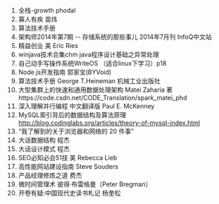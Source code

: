 1. 全栈-growth phodal
2. 寡人有疾 苗炜
3. 算法技术手册
4. 架构师2014年第7期 -- 存储系统的那些事儿 2014年7月刊 InfoQ中文站
5. 精益创业 美 Eric Ries
6. winjava技术合集chm java程序设计基础之异常处理
7. 自己动手写操作系统WriteOS （适合linux下学习）p18
8. Node.js开发指南 郭家宝(BYVoid)
9. 算法技术手册 George T.Heineman 机械工业出版社
10. 大型集群上的快速和通用数据处理架构  Matei Zaharia 著https://code.csdn.net/CODE_Translation/spark_matei_phd
11. 深入理解并行编程 中文翻译版 Paul E. McKenney
12. MySQL索引背后的数据结构及算法原理 http://blog.codinglabs.org/articles/theory-of-mysql-index.html
13. “我了解到的关于浏览器和网络的 20 件事”
14. 大话数据结构 程杰
15. 大话设计模式 程杰
16. SEO必知必会51技 美 Rebecca Lieb
17. 高性能网站建设指南 Steve Souders
18. 产品经理修炼之道 费杰
19. 微时间管理术 彼得·布雷格曼（Peter Bregman）
20. 开卷有疑:中国现代史读书札记 杨奎松